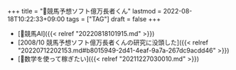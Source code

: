 +++
title = "🔖競馬予想ソフト億万長者くん"
lastmod = 2022-08-18T10:22:33+09:00
tags = ["TAG"]
draft = false
+++

-   [📝競馬AI]({{< relref "20220818101915.md" >}})
-   [2008/10 競馬予想ソフト億万長者くんの研究に没頭した]({{< relref "20220712202153.md#b8015949-2d41-4eaf-9a7a-267dc9acdd46" >}})
-   [🦊数学を使って稼ぎたい]({{< relref "20211227030010.md" >}})
